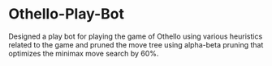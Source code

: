 # Othello-Play-Bot
Designed a play bot for playing the game of Othello using various heuristics related to the game and pruned the move tree using alpha-beta pruning that optimizes the minimax move search by 60%.
